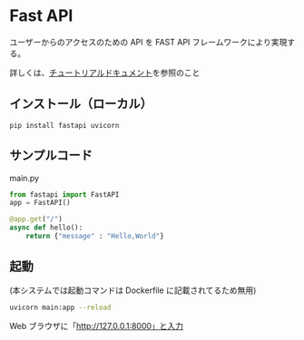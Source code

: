 # Fast API

ユーザーからのアクセスのための API を FAST API フレームワークにより実現する。

詳しくは、[チュートリアルドキュメント](https://fastapi.tiangolo.com/ja/tutorial/)を参照のこと

## インストール（ローカル）

`pip install fastapi uvicorn`

## サンプルコード

main.py

```python:main.py
from fastapi import FastAPI
app = FastAPI()

@app.get("/")
async def hello():
    return {"message" : "Hello,World"}
```

## 起動

(本システムでは起動コマンドは Dockerfile に記載されてるため無用)

```bash
uvicorn main:app --reload
```

Web ブラウザに「http://127.0.0.1:8000」と入力
